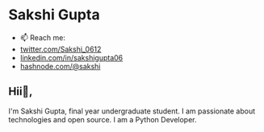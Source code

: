 # Sakshi Gupta
- 📫 Reach me: 
- [twitter.com/Sakshi_0612](https://twitter.com/Sakshi_0612)
- [linkedin.com/in/sakshigupta06](https://www.linkedin.com/in/sakshigupta06/)
- [hashnode.com/@sakshi](https://sakshi.hashnode.dev/)

## Hii👋, 
I'm Sakshi Gupta, final year undergraduate student. I am passionate about technologies and open source. I am a Python Developer.
